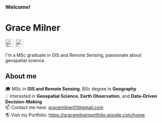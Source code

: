 
### Welcome! 
# Grace Milner
<a href="https://github.com/gracemilner" target="_blank"><img src="https://img.shields.io/badge/GitHub-100000?style=flat&logo=github&logoColor=white" alt="GitHub Badge" height="25"></a>&nbsp;
<a href="https://www.linkedin.com/in/grace-milner/" target="_blank"><img src="https://img.shields.io/badge/LinkedIn-0077B5?style=flat&logo=linkedin&logoColor=white" alt="LinkedIn Badge" height="25"></a>&nbsp;


I'm a MSc graduate in GIS and Remote Sensing, passionate about geospatial science. 


## About me
🎓&nbsp;MSc in **GIS and Remote Sensing**, BSc degree in **Geography**
<br/>💡&nbsp;Interested in **Geospatial Science**, **Earth Observation**, and **Data-Driven Decision-Making**
<br/>📫&nbsp;Contact me here: [gracemilner01@gmail.com](mailto:gracemilner01@gmail.com)
<br/>🌎&nbsp;Visit my Portfolio: https://gracemilnerportfolio.wixsite.com/home

